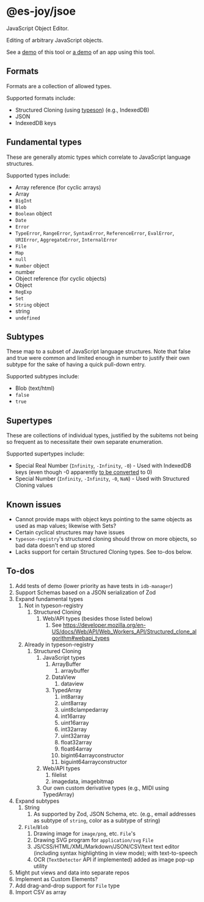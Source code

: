 # @es-joy/jsoe

JavaScript Object Editor.

Editing of arbitrary JavaScript objects.

See a [demo](https://es-joy.github.io/jsoe/demo/) of this tool or
[a demo](https://brettz9.github.io/idb-manager/index-pages.html) of an
app using this tool.

## Formats

Formats are a collection of allowed types.

Supported formats include:

- Structured Cloning (using [typeson](https://github.com/dfahlander/typeson)) (e.g., IndexedDB)
- JSON
- IndexedDB keys

## Fundamental types

These are generally atomic types which correlate to JavaScript language structures.

Supported types include:

- Array reference (for cyclic arrays)
- Array
- `BigInt`
- `Blob`
- `Boolean` object
- `Date`
- `Error`
- `TypeError`, `RangeError`, `SyntaxError`, `ReferenceError`, `EvalError`,
    `URIError`, `AggregateError`, `InternalError`
- `File`
- `Map`
- `null`
- `Number` object
- number
- Object reference (for cyclic objects)
- Object
- `RegExp`
- `Set`
- `String` object
- string
- `undefined`

## Subtypes

These map to a subset of JavaScript language structures. Note that false and true were common and limited enough in number to justify their own subtype for the sake of having a quick pull-down entry.

Supported subtypes include:

- Blob (text/html)
- `false`
- `true`

## Supertypes

These are collections of individual types, justified by the subitems not being so frequent as to necessitate their own
separate enumeration.

Supported supertypes include:

- Special Real Number (`Infinity`, `-Infinity`, `-0`) - Used with IndexedDB keys (even though -0 apparently [to be converted](https://github.com/w3c/IndexedDB/issues/375) to 0)
- Special Number (`Infinity`, `-Infinity`, `-0`, `NaN`) - Used with Structured Cloning values

## Known issues

- Cannot provide maps with object keys pointing to the same objects as used
    as map values; likewise with Sets?
- Certain cyclical structures may have issues
- `typeson-registry`'s structured cloning should throw on more objects, so
   bad data doesn't end up stored
- Lacks support for certain Structured Cloning types. See to-dos below.

## To-dos

1. Add tests of demo (lower priority as have tests in `idb-manager`)
1. Support Schemas based on a JSON serialization of Zod
1. Expand fundamental types
    1. Not in typeson-registry
        1. Structured Cloning
            1. Web/API types (besides those listed below)
                1. See <https://developer.mozilla.org/en-US/docs/Web/API/Web_Workers_API/Structured_clone_algorithm#webapi_types>
    1. Already in typeson-registry
        1. Structured Cloning
            1. JavaScript types
                1. ArrayBuffer
                    1. arraybuffer
                1. DataView
                    1. dataview
                1. TypedArray
                    1. int8array
                    1. uint8array
                    1. uint8clampedarray
                    1. int16array
                    1. uint16array
                    1. int32array
                    1. uint32array
                    1. float32array
                    1. float64array
                    1. bigint64arrayconstructor
                    1. biguint64arrayconstructor
            1. Web/API types
                1. filelist
                1. imagedata, imagebitmap
            1. Our own custom derivative types (e.g., MIDI using TypedArray)
1. Expand subtypes
    1. String
        1. As supported by Zod, JSON Schema, etc. (e.g., email addresses as
            subtype of `string`, color as a subtype of string)
    1. `File`/`Blob`
        1. Drawing image for `image/png`, etc. `File`'s
        1. Drawing SVG program for `application/svg` `File`
        1. JS/CSS/HTML/XML/Markdown/JSON/CSV/text text editor (including
            syntax highlighting in view mode); with text-to-speech
        1. OCR (`TextDetector` API if implemented) added as image pop-up
            utility
1. Might put views and data into separate repos
1. Implement as Custom Elements?
1. Add drag-and-drop support for `File` type
1. Import CSV as array
